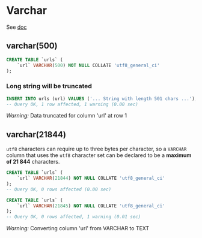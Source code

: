 # Varchar

See [doc](https://mariadb.com/kb/en/varchar/)

## varchar(500)

```sql
CREATE TABLE `urls` (
    `url` VARCHAR(500) NOT NULL COLLATE 'utf8_general_ci'
);
```

### Long string will be truncated

```sql
INSERT INTO urls (url) VALUES ('... String with length 501 chars ...');
-- Query OK, 1 row affected, 1 warning (0.00 sec)
```
*Warning:* Data truncated for column 'url' at row 1

## varchar(21844)

`utf8` characters can require up to three bytes per character, 
so a `VARCHAR` column that uses the `utf8` character set can be declared to be a **maximum of 21 844** characters.

```sql
CREATE TABLE `urls` (
    `url` VARCHAR(21844) NOT NULL COLLATE 'utf8_general_ci'
);
-- Query OK, 0 rows affected (0.00 sec)
```

```sql
CREATE TABLE `urls` (
    `url` VARCHAR(21845) NOT NULL COLLATE 'utf8_general_ci'
);
-- Query OK, 0 rows affected, 1 warning (0.01 sec)
```
*Warning:* Converting column 'url' from VARCHAR to TEXT
